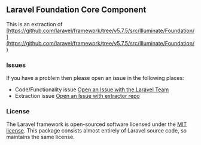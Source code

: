 ## Laravel Foundation Core Component

This is an extraction of [https://github.com/laravel/framework/tree/v5.7.5/src/Illuminate/Foundation/](https://github.com/laravel/framework/tree/v5.7.5/src/Illuminate/Foundation/)


### Issues

If you have a problem then please open an issue in the following places:

* Code/Functionality issue [Open an Issue with the Laravel Team](https://github.com/laravel/framework/issues/new/choose)
* Extraction issue [Open an Issue with extractor repo](https://github.com/laravel-foundation/readme/issues/new)


### License

The Laravel framework is open-sourced software licensed under the [MIT license](http://opensource.org/licenses/MIT). This package consists almost entirely of Laravel source code, so maintains the same license.
